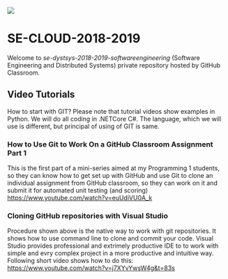 ![](https://github.com/UniversityOfAppliedSciencesFrankfurt/se-cloud-2019-2020/workflows/build-and-test/badge.svg)
  
# SE-CLOUD-2018-2019
Welcome to *se-dystsys-2018-2019-softwareengineering* (Software Engineering and Distributed Systems) private repository hosted by GitHub Classroom.

## Video Tutorials
How to start with GIT? Please note that tutorial videos show examples in Python. We will do all coding in .NETCore C#. The language, which we will use is different, but principal of using of GIT is same. 

### How to Use Git to Work On a GitHub Classroom Assignment Part 1
This is the first part of a mini-series aimed at my Programming 1 students, so they can know how to get set up with GitHub and use Git to clone an individual assignment from GitHub classroom, so they can work on it and submit it for automated unit testing (and scoring)
https://www.youtube.com/watch?v=euUdiVU0A_k

### Cloning GitHub repositories with Visual Studio
Procedure shown above is the native way to work with git repositories. It shows how to use command line to clone and commit your code.
Visual Studio provides professional and extrimely productive IDE to to work with simple and evry complex project in a more productive and intuitive way. 
Following short video shows how to do this:
https://www.youtube.com/watch?v=j7XYvYwsW4g&t=83s


